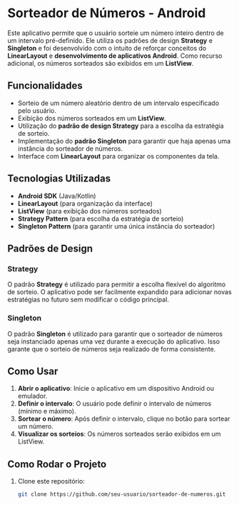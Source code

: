 # Sorteador de Números - Android

Este aplicativo permite que o usuário sorteie um número inteiro dentro de um intervalo pré-definido. Ele utiliza os padrões de design **Strategy** e **Singleton** e foi desenvolvido com o intuito de reforçar conceitos do **LinearLayout** e **desenvolvimento de aplicativos Android**. Como recurso adicional, os números sorteados são exibidos em um **ListView**.

## Funcionalidades

- Sorteio de um número aleatório dentro de um intervalo especificado pelo usuário.
- Exibição dos números sorteados em um **ListView**.
- Utilização do **padrão de design Strategy** para a escolha da estratégia de sorteio.
- Implementação do **padrão Singleton** para garantir que haja apenas uma instância do sorteador de números.
- Interface com **LinearLayout** para organizar os componentes da tela.

## Tecnologias Utilizadas

- **Android SDK** (Java/Kotlin)
- **LinearLayout** (para organização da interface)
- **ListView** (para exibição dos números sorteados)
- **Strategy Pattern** (para escolha da estratégia de sorteio)
- **Singleton Pattern** (para garantir uma única instância do sorteador)

## Padrões de Design

### Strategy

O padrão **Strategy** é utilizado para permitir a escolha flexível do algoritmo de sorteio. O aplicativo pode ser facilmente expandido para adicionar novas estratégias no futuro sem modificar o código principal.

### Singleton

O padrão **Singleton** é utilizado para garantir que o sorteador de números seja instanciado apenas uma vez durante a execução do aplicativo. Isso garante que o sorteio de números seja realizado de forma consistente.

## Como Usar

1. **Abrir o aplicativo**: Inicie o aplicativo em um dispositivo Android ou emulador.
2. **Definir o intervalo**: O usuário pode definir o intervalo de números (mínimo e máximo).
3. **Sortear o número**: Após definir o intervalo, clique no botão para sortear um número.
4. **Visualizar os sorteios**: Os números sorteados serão exibidos em um ListView.

## Como Rodar o Projeto

1. Clone este repositório:
   ```bash
   git clone https://github.com/seu-usuario/sorteador-de-numeros.git
